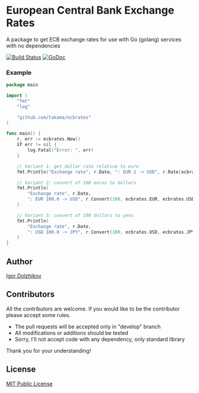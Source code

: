 European Central Bank Exchange Rates
====================================

A package to get ECB exchange rates for use with Go (golang) services with no dependencies

[![Build Status](https://travis-ci.org/takama/ecbrates.png?branch=master)](https://travis-ci.org/takama/ecbrates)
[![GoDoc](https://godoc.org/github.com/takama/ecbrates?status.svg)](https://godoc.org/github.com/takama/ecbrates)

### Example

```go
package main

import (
	"fmt"
	"log"

	"github.com/takama/ecbrates"
)

func main() {
	r, err := ecbrates.New()
	if err != nil {
		log.Fatal("Error: ", err)
	}

	// Variant 1: get dollar rate relative to euro
	fmt.Println("Exchange rate", r.Date, ": EUR 1 -> USD", r.Rate[ecbrates.USD])

	// Variant 2: convert of 100 euros to dollars
	fmt.Println(
		"Exchange rate", r.Date,
		": EUR 100.0 -> USD", r.Convert(100, ecbrates.EUR, ecbrates.USD),
	)

	// Variant 3: convert of 100 dollars to yens
	fmt.Println(
		"Exchange rate", r.Date,
		": USD 100.0 -> JPY", r.Convert(100, ecbrates.USD, ecbrates.JPY),
	)
}
```

## Author

[Igor Dolzhikov](https://github.com/takama)

## Contributors

All the contributors are welcome. If you would like to be the contributor please accept some rules.
- The pull requests will be accepted only in "develop" branch
- All modifications or additions should be tested
- Sorry, I'll not accept code with any dependency, only standard library

Thank you for your understanding!

## License

[MIT Public License](https://github.com/takama/ecbrates/blob/master/LICENSE)

